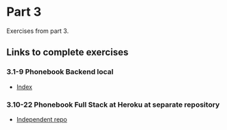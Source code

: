 # Part 3

Exercises from part 3.

## Links to complete exercises

### 3.1-9 Phonebook Backend local
- [Index](https://github.com/rescawen/Fall2020Fullstack/blob/master/Part3/phonebook_backend/index.js)  
### 3.10-22 Phonebook Full Stack at Heroku at separate repository
- [Independent repo](https://github.com/rescawen/PhoneBook_3.10/tree/master)  



